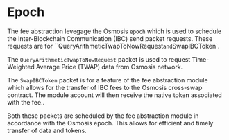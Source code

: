 # Epoch

The fee abstraction levegage the Osmosis `epoch` which is used to schedule the Inter-Blockchain Communication (IBC) send packet requests. These requests are for ``QueryArithmeticTwapToNowRequest` and `SwapIBCToken`.

The `QueryArithmeticTwapToNowRequest` packet is used to request Time-Weighted Average Price (TWAP) data from Osmosis network.

The `SwapIBCToken` packet is for a feature of the fee abstraction module which allows for the transfer of IBC fees to the Osmosis cross-swap contract. The module account will then receive the native token associated with the fee..

Both these packets are scheduled by the fee abstraction module in accordance with the Osmosis epoch. This allows for efficient and timely transfer of data and tokens.